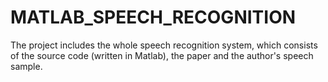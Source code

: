 # MATLAB_SPEECH_RECOGNITION
The project includes the whole speech recognition system, which consists of the source code (written in Matlab), the paper and the author's speech sample.

